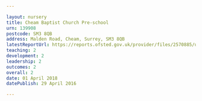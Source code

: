 ```yaml
---

layout: nursery
title: Cheam Baptist Church Pre-school
urn: 139908
postcode: SM3 8QB
address: Malden Road, Cheam, Surrey, SM3 8QB
latestReportUrl: https://reports.ofsted.gov.uk/provider/files/2570885/urn/139908.pdf
teaching: 2
development: 2
leadership: 2
outcomes: 2
overall: 2
date: 01 April 2018 
datePublish: 29 April 2016

---
```

